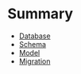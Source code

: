 # Summary

- [Database](./database.md)
- [Schema](./schema.md)
- [Model](./model.md)
- [Migration](./migration.md)